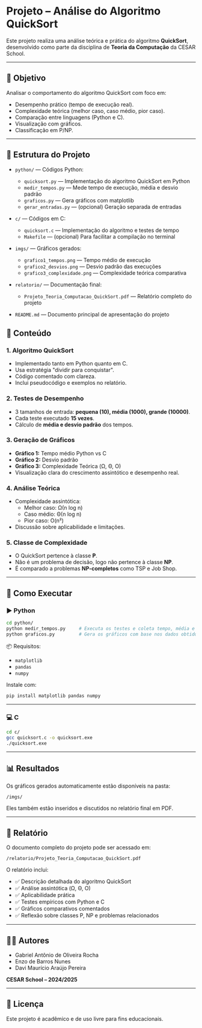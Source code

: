 # Projeto – Análise do Algoritmo QuickSort

Este projeto realiza uma análise teórica e prática do algoritmo **QuickSort**, desenvolvido como parte da disciplina de **Teoria da Computação** da CESAR School.

---

## 🎯 Objetivo

Analisar o comportamento do algoritmo QuickSort com foco em:
- Desempenho prático (tempo de execução real).
- Complexidade teórica (melhor caso, caso médio, pior caso).
- Comparação entre linguagens (Python e C).
- Visualização com gráficos.
- Classificação em P/NP.

---

## 📁 Estrutura do Projeto

- `python/` — Códigos Python:
  - `quicksort.py` — Implementação do algoritmo QuickSort em Python
  - `medir_tempos.py` — Mede tempo de execução, média e desvio padrão
  - `graficos.py` — Gera gráficos com matplotlib
  - `gerar_entradas.py` — (opcional) Geração separada de entradas

- `c/` — Códigos em C:
  - `quicksort.c` — Implementação do algoritmo e testes de tempo
  - `Makefile` — (opcional) Para facilitar a compilação no terminal

- `imgs/` — Gráficos gerados:
  - `grafico1_tempos.png` — Tempo médio de execução
  - `grafico2_desvios.png` — Desvio padrão das execuções
  - `grafico3_complexidade.png` — Complexidade teórica comparativa

- `relatorio/` — Documentação final:
  - `Projeto_Teoria_Computacao_QuickSort.pdf` — Relatório completo do projeto

- `README.md` — Documento principal de apresentação do projeto

## 🧠 Conteúdo

### 1. Algoritmo QuickSort
- Implementado tanto em Python quanto em C.
- Usa estratégia "dividir para conquistar".
- Código comentado com clareza.
- Inclui pseudocódigo e exemplos no relatório.

### 2. Testes de Desempenho
- 3 tamanhos de entrada: **pequena (10), média (1000), grande (10000)**.
- Cada teste executado **15 vezes**.
- Cálculo de **média e desvio padrão** dos tempos.

### 3. Geração de Gráficos
- **Gráfico 1:** Tempo médio Python vs C
- **Gráfico 2:** Desvio padrão
- **Gráfico 3:** Complexidade Teórica (Ω, Θ, O)
- Visualização clara do crescimento assintótico e desempenho real.

### 4. Análise Teórica
- Complexidade assintótica:
  - Melhor caso: Ω(n log n)
  - Caso médio: Θ(n log n)
  - Pior caso: O(n²)
- Discussão sobre aplicabilidade e limitações.

### 5. Classe de Complexidade
- O QuickSort pertence à classe **P**.
- Não é um problema de decisão, logo não pertence à classe **NP**.
- É comparado a problemas **NP-completos** como TSP e Job Shop.

---

## 🧪 Como Executar

### ▶️ Python

```bash
cd python/
python medir_tempos.py     # Executa os testes e coleta tempo, média e desvio padrão
python graficos.py         # Gera os gráficos com base nos dados obtidos
```

📦 Requisitos:
- `matplotlib`
- `pandas`
- `numpy`

Instale com:

```bash
pip install matplotlib pandas numpy
```

---

### 💻 C

```bash
cd c/
gcc quicksort.c -o quicksort.exe
./quicksort.exe
```

---

## 📊 Resultados

Os gráficos gerados automaticamente estão disponíveis na pasta:

```
/imgs/
```

Eles também estão inseridos e discutidos no relatório final em PDF.

---

## 📄 Relatório

O documento completo do projeto pode ser acessado em:

```
/relatorio/Projeto_Teoria_Computacao_QuickSort.pdf
```

O relatório inclui:
- ✅ Descrição detalhada do algoritmo QuickSort  
- ✅ Análise assintótica (Ω, Θ, O)  
- ✅ Aplicabilidade prática  
- ✅ Testes empíricos com Python e C  
- ✅ Gráficos comparativos comentados  
- ✅ Reflexão sobre classes P, NP e problemas relacionados  

---

## 👨‍💻 Autores

- Gabriel Antônio de Oliveira Rocha  
- Enzo de Barros Nunes  
- Davi Maurício Araújo Pereira  

**CESAR School – 2024/2025**

---

## 🔗 Licença

Este projeto é acadêmico e de uso livre para fins educacionais.